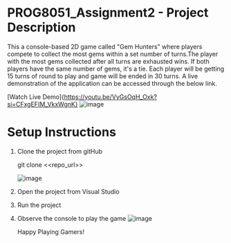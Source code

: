 # PROG8051_Assignment2 - Project Description
This a console-based 2D game called "Gem Hunters" where players compete to collect the most gems within a set number of turns.The player with the most gems collected after all turns are exhausted wins.
If both players have the same number of gems, it's a tie. Each player will be getting 15 turns of round to play and game will be ended in 30 turns. A live demonstration of the application can be accessed through the below link.

[Watch Live Demo]{https://youtu.be/VyGsOqH_Oxk?si=CFxgEFIM_VkxWgnK}
![image](https://github.com/RuwiniP/GemHunters_OnlineVideoGame/assets/31927767/0a6eab74-146c-4621-b26c-c293cb71a877)


# Setup Instructions

1. Clone the project from gitHub

    git clone <<repo_url>>

   ![image](https://github.com/RuwiniP/GemHunters_OnlineVideoGame/assets/31927767/c005656e-6206-4628-a341-ac936ab0f949)


2. Open the project from Visual Studio

3. Run the project

4. Observe the console to play the game
   ![image](https://github.com/RuwiniP/GemHunters_OnlineVideoGame/assets/31927767/abc31c04-791c-40ee-9756-6aa7170e3d05)


   Happy Playing Gamers!

